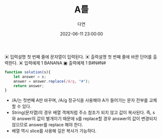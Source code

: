 ﻿---
title: A를 #으로 - 자바스크립트 알고리즘 문제풀이(9) 
author: 다연
date: 2022-06-11 23:00:00
categories: [Algorithm, 자바스크립트 알고리즘 문제풀이]
tags: [javascript, algorithm, inflearn]
---
▣ 입력설명 첫 번째 줄에 문자열이 입력된다. 
▣ 출력설명 첫 번째 줄에 바뀐 단어를 출력한다. 
▣ 입력예제 1 BANANA 
▣ 출력예제 1 B#N#N#
```javascript
function solution(s){
	let answer = s;
	answer = answer.replace(/A/g, "#");
	return answer;
}
```
* /A/는 첫번째 A만 바꾸며, /A/g 정규식을 사용해야 A가 들어가는 문자 전부를 교체할 수 있다.
* String(문자열)의 경우 배열 객체처럼 주소 참조가 되지 않고 값이 복사된다. 즉, s와 answer의 값이 별개이기 때문에 s를 replace할 경우 answer의 값이 변경되지 않으므로 answer를 replace 해야 한다.
* 배열 역시 slice를 사용해 깊은 복사가 가능하다.

